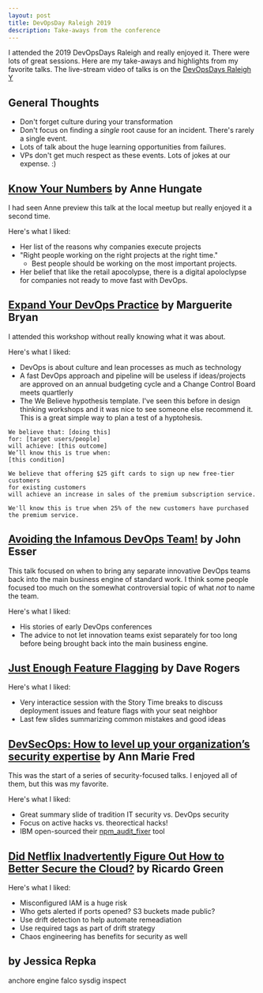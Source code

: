 ```yaml
---
layout: post
title: DevOpsDay Raleigh 2019
description: Take-aways from the conference
---
```


I attended the 2019 DevOpsDays Raleigh and really enjoyed it. There were lots of great sessions. Here are my take-aways and highlights from my favorite talks. The live-stream video of talks is on the [DevOpsDays Raleigh Y](https://www.youtube.com/channel/UC4Xs0UbAdDaMRmStzhSsSag)


## General Thoughts
- Don't forget culture during your transformation
- Don't focus on finding a *single* root cause for an incident. There's rarely a single event.
- Lots of talk about the huge learning opportunities from failures.
- VPs don't get much respect as these events. Lots of jokes at our expense. :) 

	 
	 

## [Know Your Numbers](https://drive.google.com/open?id=18-OFq--aD-4dswf73zuY-ngWGlP5LQib) by Anne Hungate

I had seen Anne preview this talk at the local meetup but really enjoyed it a second time. 

Here's what I liked:

- Her list of the reasons why companies execute projects
- "Right people working on the right projects at the right time."
    - Best people should be working on the most important projects.
- Her belief that like the retail apocolypse, there is a digital apoloclypse for companies not ready to move fast with DevOps.

## [Expand Your DevOps Practice](https://drive.google.com/open?id=1qkMp7U8IKXWtWSHiwMhVyvY1c_VpBmne) by Marguerite Bryan

I attended this workshop without really knowing what it was about. 

Here's what I liked:
- DevOps is about culture and lean processes as much as technology
- A fast DevOps approach and pipeline will be useless if ideas/projects are approved on an annual budgeting cycle and a Change Control Board meets quartlerly
- The We Believe hypothesis template. I've seen this before in design thinking workshops and it was nice to see someone else recommend it. This is a great simple way to plan a test of a hyptohesis. 

```
We believe that: [doing this]
for: [target users/people]
will achieve: [this outcome]
We’ll know this is true when:
[this condition]
```

```
We believe that offering $25 gift cards to sign up new free-tier customers
for existing customers
will achieve an increase in sales of the premium subscription service.

We'll know this is true when 25% of the new customers have purchased the premium service.
```


## [Avoiding the Infamous DevOps Team!](https://drive.google.com/open?id=1xKHChHBRYo5jM1adWgTOjk9usuyo23H9) by John Esser

This talk focused on when to bring any separate innovative DevOps teams back into the main business engine of standard work. I think some people focused too much on the somewhat controversial topic of what *not* to name the team.

Here's what I liked:
- His stories of early DevOps conferences
- The advice to not let innovation teams exist separately for too long before being brought back into the main business engine.


## [Just Enough Feature Flagging](https://drive.google.com/open?id=1m6pSIkTsifA5SaABbWhDGCCEQ7qf_zK8) by Dave Rogers

Here's what I liked:
- Very interactice session with the Story Time breaks to discuss deployment issues and feature flags with your seat neighbor
- Last few slides summarizing common mistakes and good ideas




## [DevSecOps: How to level up your organization’s security expertise](https://drive.google.com/open?id=19JNUB4xAL3RCmacNQdALot0dFGeAvu69) by Ann Marie Fred
This was the start of a series of security-focused talks. I enjoyed all of them, but this was my favorite.

Here's what I liked:
- Great summary slide of tradition IT security vs. DevOps security
- Focus on active hacks vs. theorectical hacks! 
- IBM open-sourced their [npm_audit_fixer](https://github.com/IBM/npm_audit_fixer) tool


## [Did Netflix Inadvertently Figure Out How to Better Secure the Cloud?](https://drive.google.com/open?id=1LVjLn83OjE0oX0jUCVcGovIHLeO7OUZB) by Ricardo Green

Here's what I liked:
- Misconfigured IAM is a huge risk
- Who gets alerted if ports opened? S3 buckets made public?
- Use drift detection to help automate remeadiation
- Use required tags as part of drift strategy
- Chaos engineering has benefits for security as well


## []() by Jessica Repka

anchore engine
falco
sysdig inspect

